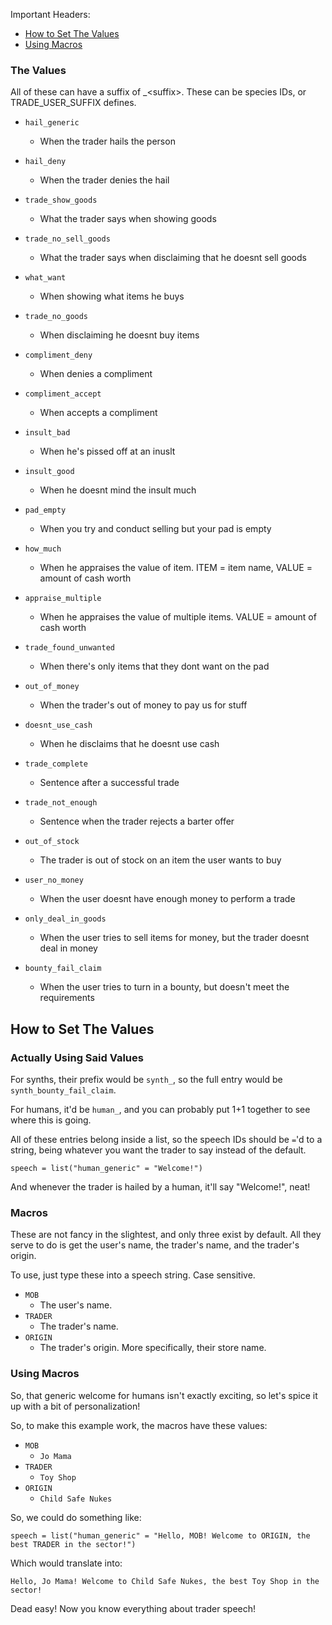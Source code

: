 Important Headers:
- [How to Set The Values](#how-to-set-the-values)
- [Using Macros](#using-macros)

### The Values
All of these can have a suffix of _&lt;suffix&gt;. These can be species IDs, or TRADE_USER_SUFFIX defines.

- `hail_generic` 
	- When the trader hails the person
- `hail_deny` 
	- When the trader denies the hail

- `trade_show_goods` 
	- What the trader says when showing goods
- `trade_no_sell_goods` 
	- What the trader says when disclaiming that he doesnt sell goods

- `what_want` 
	- When showing what items he buys
- `trade_no_goods` 
	- When disclaiming he doesnt buy items

- `compliment_deny` 
	- When denies a compliment
- `compliment_accept` 
	- When accepts a compliment

- `insult_bad` 
	- When he's pissed off at an inuslt
- `insult_good` 
	- When he doesnt mind the insult much

- `pad_empty` 
	- When you try and conduct selling but your pad is empty

- `how_much` 
	- When he appraises the value of item. ITEM = item name, VALUE = amount of cash worth
- `appraise_multiple` 
	- When he appraises the value of multiple items.  VALUE = amount of cash worth

- `trade_found_unwanted` 
	- When there's only items that they dont want on the pad
- `out_of_money` 
	- When the trader's out of money to pay us for stuff
- `doesnt_use_cash` 
	- When he disclaims that he doesnt use cash

- `trade_complete` 
	- Sentence after a successful trade
- `trade_not_enough` 
	- Sentence when the trader rejects a barter offer
- `out_of_stock` 
	- The trader is out of stock on an item the user wants to buy
- `user_no_money` 
	- When the user doesnt have enough money to perform a trade
- `only_deal_in_goods` 
	- When the user tries to sell items for money, but the trader doesnt deal in money

- `bounty_fail_claim` 
	- When the user tries to turn in a bounty, but doesn't meet the requirements

## How to Set The Values

### Actually Using Said Values
For synths, their prefix would be `synth_`, so the full entry would be `synth_bounty_fail_claim`.

For humans, it'd be `human_`, and you can probably put 1+1 together to see where this is going.

All of these entries belong inside a list, so the speech IDs should be `=`'d to a string, being whatever you want the trader to say instead of the default.

`speech = list("human_generic" = "Welcome!")`

And whenever the trader is hailed by a human, it'll say "Welcome!", neat!

### Macros
These are not fancy in the slightest, and only three exist by default. All they serve to do is get the user's name, the trader's name, and the trader's origin.

To use, just type these into a speech string. Case sensitive.

- `MOB`
	- The user's name.
- `TRADER`
	- The trader's name.
- `ORIGIN`
	- The trader's origin. More specifically, their store name.

### Using Macros

So, that generic welcome for humans isn't exactly exciting, so let's spice it up with a bit of personalization!

So, to make this example work, the macros have these values:
- `MOB`
	- `Jo Mama`
- `TRADER`
	- `Toy Shop`
- `ORIGIN`
	- `Child Safe Nukes`

So, we could do something like:

`speech = list("human_generic" = "Hello, MOB! Welcome to ORIGIN, the best TRADER in the sector!")`

Which would translate into:

`Hello, Jo Mama! Welcome to Child Safe Nukes, the best Toy Shop in the sector!`

Dead easy! Now you know everything about trader speech!
